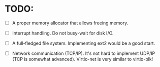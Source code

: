 # TODO:
- [ ] A proper memory allocator that allows freeing memory.
- [ ] Interrupt handling. Do not busy-wait for disk I/O.
- [ ] A full-fledged file system. Implementing ext2 would be a good start.
- [ ] Network communication (TCP/IP). It's not hard to implement UDP/IP (TCP is somewhat advanced). Virtio-net is very similar to virtio-blk!



